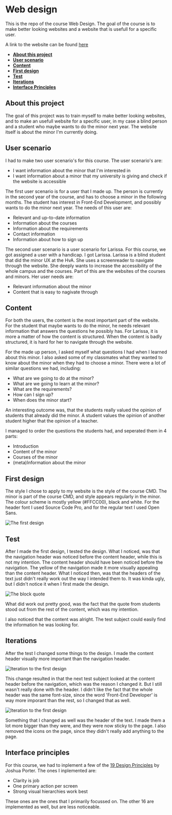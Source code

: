 # Web design

This is the repo of the course Web Design. The goal of the course is to make better looking websites and a website that is usefull for a specific user.

A link to the website can be found [here](https://rick712.github.io/web-design/opdracht_2/)

- **[About this project](#about-this-project)**
- **[User scenario](#user-scenario)**
- **[Content](#content)**
- **[First design](#first-design)**
- **[Test](#test)**
- **[Iterations](#iterations)**
- **[Interface Principles](#interface-principles)**

## About this project

The goal of this project was to train myself to make better looking websites, and to make an usefull website for a specific user, in my case a blind person and a student who maybe wants to do the minor next year. The website itself is about the minor I'm currently doing.

## User scenario

I had to make two user scenario's for this course. The user scenario's are:

- I want information about the minor that I'm interested in
- I want information about a minor that my university is giving and check if the website is accessible

The first user scenario is for a user that I made up. The person is currently in the second year of the course, and has to choose a minor in the following months. The student has interest in Front-End Development, and possibly wants to do the minor next year. The needs of this user are:

- Relevant and up-to-date information
- Information about the courses
- Information about the requirements
- Contact information
- Information about how to sign up

The second user scenario is a user scenario for Larissa. For this course, we got assigned a user with a handicap. I got Larissa. Larissa is a blind student that did the minor UX at the HvA. She uses a screenreader to navigate through the website. She deeply wants to increase the accessibility of the whole campus and the courses. Part of this are the websites of the courses and minors. Her user needs are:

- Relevant information about the minor
- Content that is easy to nagivate through

## Content

For both the users, the content is the most important part of the website. For the student that maybe wants to do the minor, he needs relevant information that answers the questions he possibly has. For Larissa, it is more a matter of how the content is structured. When the content is badly structured, it is hard for her to navigate through the website.

For the made up person, I asked myself what questions I had when I learned about this minor. I also asked some of my classmates what they wanted to know about the minor when they had to choose a minor. There were a lot of similar questions we had, including:

- What are we going to do at the minor?
- What are we going to learn at the minor?
- What are the requirements?
- How can I sign up?
- When does the minor start?

An interesting outcome was, that the students really valued the opinion of students that already did the minor. A student values the opinion of another student higher that the opinion of a teacher.

I managed to order the questions the students had, and seperated them in 4 parts:

- Introduction
- Content of the minor
- Courses of the minor
- (meta)Information about the minor

## First design

The style I chose to apply to my website is the style of the course CMD. The minor is part of the course CMD, and style appears regularly in the minor. The colour scheme is mostly yellow (#FFCC00), black and white.
For the header font I used Source Code Pro, and for the regular text I used Open Sans.

![The first design](https://i.imgur.com/coGXfDO.png)

## Test

After I made the first design, I tested the design. What I noticed, was that the navigation header was noticed before the content header, while this is not my intention. The content header should have been noticed before the navigation. The yellow of the navigation made it more visually appealing than the content header.
What I noticed then, was that the headers of the text just didn't really work out the way I intended them to. It was kinda ugly, but I didn't notice it when I first made the design.

![The block quote](https://i.imgur.com/BKPXudF.png)

What did work out pretty good, was the fact that the quote from students stood out from the rest of the content, which was my intention.

I also noticed that the content was alright. The test subject could easily find the information he was looking for.

## Iterations

After the test I changed some things to the design. I made the content header visually more important than the navigation header.

![Iteration to the first design](https://i.imgur.com/ibeMQKM.png)

This change resulted in that the next test subject looked at the content header before the navigation, which was the reason I changed it. But I still wasn't really done with the header. I didn't like the fact that the whole header was the same font-size, since the word 'Front-End Developer' is way more imporant than the rest, so I changed that as well.

![Iteration to the first design](https://i.imgur.com/XrCdq9o.png)

Something that I changed as well was the header of the text. I made them a lot more bigger than they were, and they were now sticky to the page. I also removed the icons on the page, since they didn't really add anything to the page.

## Interface principles

For this course, we had to inplement a few of the [19 Design Principles](http://bokardo.com/principles-of-user-interface-design/) by Joshua Porter.
The ones I inplemented are:

- Clarity is job
- One primary action per screen
- Strong visual hierarchies work best

These ones are the ones that I primarily focussed on. The other 16 are implemented as well, but are less noticeable.
